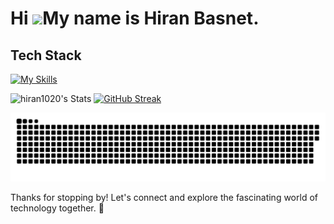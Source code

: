  Hi ![](https://user-images.githubusercontent.com/18350557/176309783-0785949b-9127-417c-8b55-ab5a4333674e.gif)My name is Hiran Basnet.
=======================================================================================================================================
## Tech Stack
[![My Skills](https://skillicons.dev/icons?i=html,css,js,react,rails,py,vercel)](https://skillicons.dev)

![hiran1020's Stats](https://github-readme-stats-qtg8.vercel.app/api?username=hiran1020&show_icons=true&theme=radical)  [![GitHub Streak](https://github-readme-streak-stats.herokuapp.com/?user=hiran1020&show_icons=true&theme=radical)](https://git.io/streak-stats)


<picture>
  <source media="(prefers-color-scheme: dark)" srcset="https://raw.githubusercontent.com/hiran1020/hiran1020/output/github-contribution-grid-snake-dark.svg">
  <source media="(prefers-color-scheme: light)" srcset="https://raw.githubusercontent.com/hiran1020/hiran1020/output/github-contribution-grid-snake.svg">
  <img alt="github contribution grid snake animation" src="https://raw.githubusercontent.com/hiran1020/hiran1020/output/github-contribution-grid-snake.svg">
</picture>

  
Thanks for stopping by! Let's connect and explore the fascinating world of technology together. :rocket:
